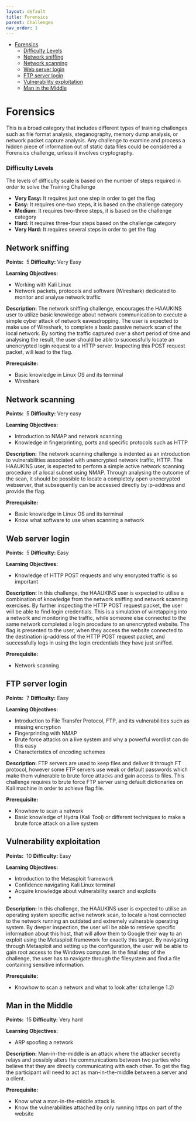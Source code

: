 ```yaml
---
layout: default
title: Forensics
parent: Challenges
nav_order: 1
---
```



- [Forensics](#forensics)
    - [Difficulty Levels](#difficulty-levels)
  - [Network sniffing](#network-sniffing)
  - [Network scanning](#network-scanning)
  - [Web server login](#web-server-login)
  - [FTP server login](#ftp-server-login)
  - [Vulnerability exploitation](#vulnerability-exploitation)
  - [Man in the Middle](#man-in-the-middle)

# Forensics

This is a broad category that includes different types of training challenges
such as file format analysis, steganography, memory dump analysis, or network packet
capture analysis. Any challenge to examine and process a hidden piece of information out of
static data files could be considered a Forensics challenge, unless it involves cryptography.

### Difficulty Levels

The levels of difficulty scale is based on the number of steps required in order to solve the
Training Challenge

- __Very Easy​:__ It requires just one step in order to get the flag
- __Easy:__​ It requires one-two steps, it is based on the challenge category
- __Medium​:__ It requires two-three steps, it is based on the challenge category
- __Hard:__ ​It requires three-four steps based on the challenge category
- __Very Hard:__​ It requires several steps in order to get the flag

## Network sniffing

**Points:** ​ 5 **Difficulty:** ​Very Easy

**Learning Objectives:**

- Working with Kali Linux
- Network packets, protocols and software (Wireshark) dedicated to monitor and analyse
network traffic

**Description:** ​The network sniffing challenge, encourages the HAAUKINS user to utilize
basic knowledge about network communication to execute a simple cyber attack of network
eavesdropping. The user is expected to make use of Wireshark, to complete a basic passive
network scan of the local network. By sorting the traffic captured over a short period of time
and analysing the result, the user should be able to successfully locate an unencrypted login
request to a HTTP server. Inspecting this POST request packet, will lead to the flag.

**Prerequisite:**
- Basic knowledge in Linux OS and its terminal
- Wireshark

## Network scanning

**Points:** ​ 5 **Difficulty:** ​Very easy

**Learning Objectives:**

- Introduction to NMAP and network scanning
- Knowledge in fingerprinting, ports and specific protocols such as HTTP

**Description:** ​The network scanning challenge is indented as an introduction to
vulnerabilities associated with unencrypted network traffic, HTTP. The HAAUKINS user, is
expected to perform a simple active network scanning procedure of a local subnet using
NMAP. Through analysing the outcome of the scan, it should be possible to locate a
completely open unencrypted webserver, that subsequently can be accessed directly by
ip-address and provide the flag.

**Prerequisite:**
- Basic knowledge in Linux OS and its terminal
- Know what software to use when scanning a network


## Web server login

**Points:** ​ 5 **Difficulty:** ​Easy

**Learning Objectives:**

- Knowledge of HTTP POST requests and why encrypted traffic is so important

**Description:** ​In this challenge, the HAAUKINS user is expected to utilise a combination of
knowledge from the network sniffing and network scanning exercises. By further inspecting
the HTTP POST request packet, the user will be able to find login credentials. This is a
simulation of wiretapping into a network and monitoring the traffic, while someone else
connected to the same network completed a login procedure to an unencrypted website. The
flag is presented to the user, when they access the website connected to the destination
ip-address of the HTTP POST request packet, and successfully logs in using the login
credentials they have just sniffed.

**Prerequisite:**
-  Network scanning

##  FTP server login

**Points:** ​ 7 **Difficulty:** ​Easy

**Learning Objectives:**

- Introduction to File Transfer Protocol, FTP, and its vulnerabilities such as missing
encryption
- Fingerprinting with NMAP
- Brute force attacks on a live system and why a powerful wordlist can do this easy
- Characteristics of encoding schemes

**Description:** ​FTP servers are used to keep files and deliver it through FT protocol, however
some FTP servers use weak or default passwords which make them vulnerable to brute
force attacks and gain access to files. This challenge requires to brute force FTP server
using default dictionaries on Kali machine in order to achieve flag file.

**Prerequisite:**
- Knowhow to scan a network
- Basic knowledge of Hydra (Kali Tool) or different techniques to make a brute force attack
on a live system

## Vulnerability exploitation

**Points:** ​ 10 **Difficulty:** ​Easy

**Learning Objectives:**

- Introduction to the Metasploit framework
- Confidence navigating Kali Linux terminal
- Acquire knowledge about vulnerability search and exploits
-
**Description:** ​In this challenge, the HAAUKINS user is expected to utilise an operating
system specific active network scan, to locate a host connected to the network running an
outdated and extremely vulnerable operating system. By deeper inspection, the user will be
able to retrieve specific information about this host, that will allow them to Google their way
to an exploit using the Metasploit framework for exactly this target. By navigating through
Metasploit and setting up the configuration, the user will be able to gain root access to the
Windows computer. In the final step of the challenge, the user has to navigate through the
filesystem and find a file containing sensitive information.

**Prerequisite:**
- Knowhow to scan a network and what to look after (challenge 1.2)

## Man in the Middle

**Points:** ​ 15 **Difficulty:** ​Very hard

**Learning Objectives:**

- ARP spoofing a network

**Description:** ​Man-in-the-middle is an attack where the attacker secretly relays and possibly
alters the communications between two parties who believe that they are directly
communicating with each other. To get the flag the participant will need to act as
man-in-the-middle between a server and a client.

**Prerequisite:**
- Know what a man-in-the-middle attack is
- Know the vulnerabilities attached by only running https on part of the website
